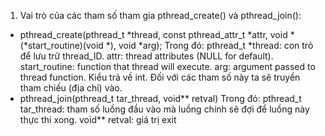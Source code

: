 1. Vai trò của các tham số tham gia pthread_create() và pthread_join():
- pthread_create(pthread_t *thread,
                   const pthread_attr_t *attr,
                   void *(*start_routine)(void *),
                   void *arg);
Trong đó: 
pthread_t *thread: con trỏ để lưu trữ thread_ID.
attr: thread attributes (NULL for default).
start_routine: function that thread will execute.
arg: argument passed to thread function.
Kiểu trả về int.
Đối với các tham số này ta sẽ truyền tham chiếu (địa chỉ) vào.
- pthread_join(pthread_t tar_thread, void** retval)
Trong đó: 
pthread_t tar_thread: tham số luồng đầu vào mà luồng chính sẽ đợi để luồng này thực thi xong.
void** retval: giá trị exit
